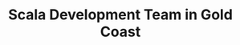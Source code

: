 ---
title: Scala Development Team in Gold Coast
permalink: /landings/scala-developer-gold-coast
technology: Scala
location: Gold Coast
---